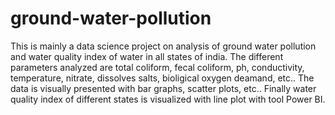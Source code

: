 # ground-water-pollution
This is mainly a data science project on analysis of ground water pollution and water quality index of water in all states of india.
The different parameters analyzed are total coliform, fecal coliform, ph, conductivity, temperature, nitrate, dissolves salts, bioligical oxygen deamand, etc..
The data is visually presented with bar graphs, scatter plots, etc..
Finally water quality index of different states is visualized with line plot with tool Power BI.
